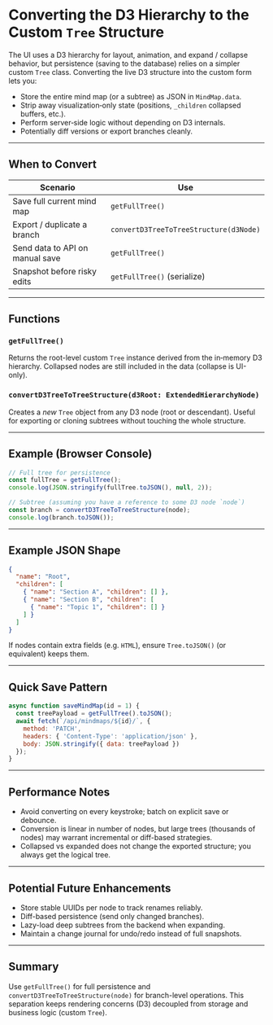 # Converting the D3 Hierarchy to the Custom `Tree` Structure

The UI uses a D3 hierarchy for layout, animation, and expand / collapse behavior, but persistence (saving to the database) relies on a simpler custom `Tree` class. Converting the live D3 structure into the custom form lets you:

- Store the entire mind map (or a subtree) as JSON in `MindMap.data`.
- Strip away visualization‑only state (positions, `_children` collapsed buffers, etc.).
- Perform server‑side logic without depending on D3 internals.
- Potentially diff versions or export branches cleanly.

---

## When to Convert

| Scenario | Use |
|----------|-----|
| Save full current mind map | `getFullTree()` |
| Export / duplicate a branch | `convertD3TreeToTreeStructure(d3Node)` |
| Send data to API on manual save | `getFullTree()` |
| Snapshot before risky edits | `getFullTree()` (serialize) |

---

## Functions

### `getFullTree()`

Returns the root-level custom `Tree` instance derived from the in‑memory D3 hierarchy. Collapsed nodes are still included in the data (collapse is UI-only).

### `convertD3TreeToTreeStructure(d3Root: ExtendedHierarchyNode)`

Creates a *new* `Tree` object from any D3 node (root or descendant). Useful for exporting or cloning subtrees without touching the whole structure.

---

## Example (Browser Console)

```js
// Full tree for persistence
const fullTree = getFullTree();
console.log(JSON.stringify(fullTree.toJSON(), null, 2));

// Subtree (assuming you have a reference to some D3 node `node`)
const branch = convertD3TreeToTreeStructure(node);
console.log(branch.toJSON());
```

---

## Example JSON Shape

```json
{
  "name": "Root",
  "children": [
    { "name": "Section A", "children": [] },
    { "name": "Section B", "children": [
      { "name": "Topic 1", "children": [] }
    ] }
  ]
}
```

If nodes contain extra fields (e.g. `HTML`), ensure `Tree.toJSON()` (or equivalent) keeps them.

---

## Quick Save Pattern

```js
async function saveMindMap(id = 1) {
  const treePayload = getFullTree().toJSON();
  await fetch(`/api/mindmaps/${id}/`, {
    method: 'PATCH',
    headers: { 'Content-Type': 'application/json' },
    body: JSON.stringify({ data: treePayload })
  });
}
```

---

## Performance Notes

- Avoid converting on every keystroke; batch on explicit save or debounce.
- Conversion is linear in number of nodes, but large trees (thousands of nodes) may warrant incremental or diff-based strategies.
- Collapsed vs expanded does not change the exported structure; you always get the logical tree.

---

## Potential Future Enhancements

- Store stable UUIDs per node to track renames reliably.
- Diff-based persistence (send only changed branches).
- Lazy-load deep subtrees from the backend when expanding.
- Maintain a change journal for undo/redo instead of full snapshots.

---

## Summary

Use `getFullTree()` for full persistence and `convertD3TreeToTreeStructure(node)` for branch-level operations. This separation keeps rendering concerns (D3) decoupled from storage and business logic (custom `Tree`).
